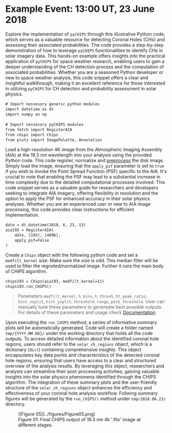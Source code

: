 <!-- 
Author(s): Shibaji Chakraborty

Disclaimer:
pyCHIPS is under the MIT license found in the root directory LICENSE.md 
Everyone is permitted to copy and distribute verbatim copies of this license 
document.

This version of the MIT Public License incorporates the terms
and conditions of MIT General Public License.
-->

# Example Event: 13:00 UT, 23 June 2018
Explore the implementation of `pyCHIPS` through this illustrative Python code, which serves as a valuable resource for detecting Coronal Holes (CHs) and assessing their associated probabilities. The code provides a step-by-step demonstration of how to leverage `pyCHIPS` functionalities to identify CHs in solar imagery data. This hands-on example offers insights into the practical application of `pyCHIPS` for space weather research, enabling users to gain a deeper understanding of the CH detection process and the computation of associated probabilities. Whether you are a seasoned Python developer or new to space weather analysis, this code snippet offers a clear and insightful walkthrough, making it an excellent reference for those interested in utilizing `pyCHIPS` for CH detection and probability assessment in solar physics.

```
# Import nessesory generic python modules
import datetime as dt
import numpy as np

# Import nessesory pyCHIPS modules
from fetch import RegisterAIA
from chips import Chips
from plots import ImagePalette, Annotation
```
Load a high-resolution 4K image from the Atmospheric Imaging Assembly (AIA) at the 19.3 nm wavelength into your analysis using the provided Python code. This code register, normalize and [preprocess](https://aiapy.readthedocs.io/en/latest/preparing_data.html) the disk image. Simply load the image, ensuring that the `apply_psf` parameter is set to `true` if you wish to invoke the Point Spread Function (PSF) specific to the AIA. It's crucial to note that enabling the PSF may lead to a substantial increase in time complexity due to the detailed computational processes involved. This code snippet serves as a valuable guide for researchers and developers seeking to integrate AIA imagery, offering flexibility in resolution and the option to apply the PSF for enhanced accuracy in their solar physics analyses. Whether you are an experienced user or new to AIA image processing, this code provides clear instructions for efficient implementation.

```
date = dt.datetime(2018, 6, 23, 13)
aia193 = RegisterAIA(
    date, [193], [4096], 
    apply_psf=False
)
```

Create a `Chips` object with the following python code and set a `medfilt_kernel` size. Make sure the size is odd. This median filter will be used to filter the regrsited/normalized image. Further it runs the main body of CHIPS algorithm.

```
chips193 = Chips(aia193, medfilt_kernel=11)
chips193.run_CHIPS()
```

> Parameters `medfilt_kernel`, `h_bins`, `h_thresh`, `ht_peak_ratio`, `hist_xsplit`, `hist_ysplit`, `threshold_range`, `porb_threshold`. User can manually tune these parameters to genereate best possible outputs. For details of these parameters and usage check [Documentation](../dev/chips.md).

Upon executing the `run_CHIPS` method, a series of informative summary plots will be automatically generated. Code will create a folder named `tmp/{YYYY.MM.DD}/` under the working directory that holds all the code outputs. To access detailed information about the identified coronal hole regions, users should refer to the `solar_ch_regions` object, which is a dictionary (`dict`) containing comprehensive insights. This object encapsulates key data points and characteristics of the detected coronal hole regions, ensuring that users have access to a clear and structured overview of the analysis results. By leveraging this object, researchers and analysts can streamline their post-processing activities, gaining valuable insights into the solar physics phenomena identified through the CHIPS algorithm. The integration of these summary plots and the user-friendly structure of the `solar_ch_regions` object enhances the efficiency and effectiveness of your coronal hole analysis workflow. Follwing summary figures will be generated by the `run_CHIPS()` method under `tmp/2018.06.23/` directory.

<figure markdown>
![Figure 05](../figures/Figure05.png)
<figcaption>Figure 01: Final CHIPS output of 19.3 nm 4k '.fits' image at different stages.</figcaption>
</figure>